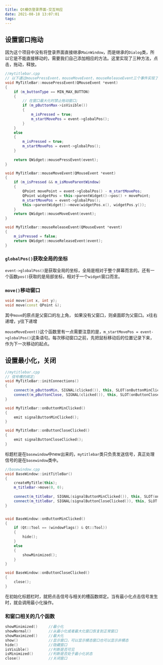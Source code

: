 ```yaml
---
title: Qt模仿登录界面-交互响应
date: 2021-08-18 13:07:01
tags:
---
```

## 设置窗口拖动
因为这个项目中没有将登录界面直接继承`MainWindow`，而是继承的`Dialog`类，所以它是不能直接移动的，需要我们自己添加相应的方法。这里实现了三种方法，点击，拖动，释放。
```cpp
//mytitlebar.cpp
// 以下通过mousePressEvent、mouseMoveEvent、mouseReleaseEvent三个事件实现了鼠标拖动标题栏移动窗口的效果;
void MyTitleBar::mousePressEvent(QMouseEvent *event)
{
	if (m_buttonType == MIN_MAX_BUTTON)
	{
		// 在窗口最大化时禁止拖动窗口;
		if (m_pButtonMax->isVisible())
		{
			m_isPressed = true;
			m_startMovePos = event->globalPos();
		}
	}
	else
	{
		m_isPressed = true;
		m_startMovePos = event->globalPos();
	}
	
	return QWidget::mousePressEvent(event);
}

void MyTitleBar::mouseMoveEvent(QMouseEvent *event)
{
	if (m_isPressed && m_isMoveParentWindow)
	{
		QPoint movePoint = event->globalPos() - m_startMovePos;
		QPoint widgetPos = this->parentWidget()->pos() + movePoint;
		m_startMovePos = event->globalPos();
		this->parentWidget()->move(widgetPos.x(), widgetPos.y());
	}
	return QWidget::mouseMoveEvent(event);
}

void MyTitleBar::mouseReleaseEvent(QMouseEvent *event)
{
	m_isPressed = false;
	return QWidget::mouseReleaseEvent(event);
}
```


### `globalPos()`获取全局的坐标
`event->globalPos()`是获取全局的坐标，全局是相对于整个屏幕而言的。还有一个函数`pos()`获取的是局部坐标，相对于一个`widget`窗口而言。

### `move()`移动窗口
```cpp
void move(int x, int y);
void move(const QPoint &);
```
其中`move`的原点是父窗口的左上角，  如果没有父窗口，则桌面即为父窗口。x往右递增，y往下递增

`mouseMoveEvent()`这个函数里有一点需要注意的是，`m_startMovePos = event->globalPos()`这条语句。每次移动窗口之前，先把鼠标移动后的位置记录下来，作为下一次移动的起点。

## 设置最小化，关闭
```cpp
//mytitlebar.cpp
// 信号槽的绑定;
void MyTitleBar::initConnections()
{
	connect(m_pButtonMin, SIGNAL(clicked()), this, SLOT(onButtonMinClicked()));
	connect(m_pButtonClose, SIGNAL(clicked()), this, SLOT(onButtonCloseClicked()));
}

void MyTitleBar::onButtonMinClicked()
{
	emit signalButtonMinClicked();
}

void MyTitleBar::onButtonCloseClicked()
{
	emit signalButtonCloseClicked();
}
```
标题栏是在`basewindow`中new出来的，`mytitlebar`类只负责发送信号，真正处理信号的是在`basewindow`类中。
```cpp
//basewindow.cpp
void BaseWindow::initTitleBar()
{
	createMyTitle(this);
	m_titleBar->move(0, 0);
	
	connect(m_titleBar, SIGNAL(signalButtonMinClicked()), this, SLOT(onButtonMinClicked()));
	connect(m_titleBar, SIGNAL(signalButtonCloseClicked()), this, SLOT(onButtonCloseClicked()));
}


void BaseWindow::onButtonMinClicked()
{
	if (Qt::Tool == (windowFlags() & Qt::Tool))
	{
		hide();
	}
	else
	{
		showMinimized();
	}
}

void BaseWindow::onButtonCloseClicked()
{
	close();
}
```
在初始化标题栏时，就把点击信号与相关的槽函数绑定。当有最小化点击信号发生时，就会调用最小化操作。

### 和窗口相关的几个函数
```cpp
showMinimized()     //最小化
showNormal()        //从最小化或者最大化窗口恢复到正常窗口
showMaximized()     //最大化
show()              //显示窗口，可以显示模态窗口也可以显示非模态
hide()              //隐藏窗口
isVisible()         //判断是否可见
isMinimized()       //判断是否处于最小化状态
close()             //关闭窗口
```